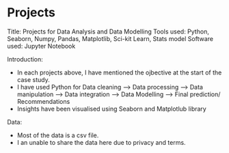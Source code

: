 # Projects
Title: Projects for Data Analysis and Data Modelling
Tools used: Python, Seaborn, Numpy, Pandas, Matplotlib, Sci-kit Learn, Stats model
Software used: Jupyter Notebook

Introduction:
- In each projects above, I have mentioned the ojbective at the start of the case study.
- I have used Python for Data cleaning --> Data processing --> Data manipulation --> Data integration --> Data Modelling --> Final prediction/ Recommendations
- Insights have been visualised using Seaborn and Matplotlub library

Data:
- Most of the data is a csv file.
- I an unable to share the data here due to privacy and terms.

